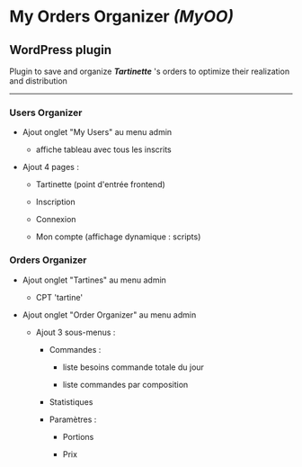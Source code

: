 # My Orders Organizer *(MyOO)*

## WordPress plugin

Plugin to save and organize __*Tartinette*__ 's orders to optimize their realization and distribution

----

### Users Organizer

  * Ajout onglet "My Users" au menu admin

    - affiche tableau avec tous les inscrits


  * Ajout 4 pages :

      - Tartinette (point d'entrée frontend)

      - Inscription

      - Connexion

      - Mon compte (affichage dynamique : scripts)

### Orders Organizer

  * Ajout onglet "Tartines" au menu admin

    - CPT 'tartine'


  * Ajout onglet "Order Organizer" au menu admin

      - Ajout 3 sous-menus :

        - Commandes :

          - liste besoins commande totale du jour

          - liste commandes par composition

        - Statistiques

        - Paramètres :

          - Portions

          - Prix
